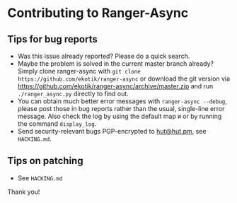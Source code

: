 # Contributing to Ranger-Async

## Tips for bug reports

* Was this issue already reported?  Please do a quick search.
* Maybe the problem is solved in the current master branch already?
  Simply clone ranger-async with `git clone https://github.com/ekotik/ranger-async` or
  download the git version via https://github.com/ekotik/ranger-async/archive/master.zip
  and run `./ranger_async.py` directly to find out.
* You can obtain much better error messages with `ranger-async --debug`, please post
  those in bug reports rather than the usual, single-line error message. Also
  check the log by using the default map `W` or by running the command `display_log`.
* Send security-relevant bugs PGP-encrypted to hut@hut.pm, see `HACKING.md`.

## Tips on patching

* See `HACKING.md`

Thank you!
